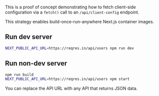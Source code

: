 This is a proof of concept demonstrating how to fetch client-side configuration via a `fetch()` call to an `/api/client-config` endpoint.

This strategy enables build-once-run-anywhere Next.js container images.

## Run dev server

``` sh
NEXT_PUBLIC_API_URL=https://reqres.in/api/users npm run dev
```

## Run non-dev server

``` sh
npm run build
NEXT_PUBLIC_API_URL=https://reqres.in/api/users npm start
```

You can replace the API URL with any API that returns JSON data.
